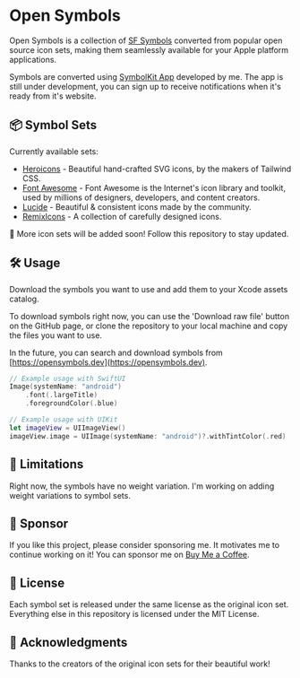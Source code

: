 # Open Symbols

Open Symbols is a collection of [SF Symbols](https://developer.apple.com/sf-symbols/) converted from popular open source icon sets, making them seamlessly available for your Apple platform applications.

Symbols are converted using [SymbolKit App](https://symbolkit.app) developed by me. The app is still under development, you can sign up to receive notifications when it's ready from it's website.

## 📦 Symbol Sets

Currently available sets:

- [Heroicons](heroicons/README.md) - Beautiful hand-crafted SVG icons, by the makers of Tailwind CSS.
- [Font Awesome](font-awesome/README.md) - Font Awesome is the Internet's icon library and toolkit, used by millions of designers, developers, and content creators.
- [Lucide](lucide/README.md) - Beautiful & consistent icons made by the community.
- [RemixIcons](remix/README.md) - A collection of carefully designed icons.

🚀 More icon sets will be added soon! Follow this repository to stay updated.

## 🛠️ Usage

Download the symbols you want to use and add them to your Xcode assets catalog.

To download symbols right now, you can use the 'Download raw file' button on the GitHub page, or clone the repository to your local machine and copy the files you want to use.

In the future, you can search and download symbols from [https://opensymbols.dev](https://opensymbols.dev).

```swift
// Example usage with SwiftUI
Image(systemName: "android")
    .font(.largeTitle)
    .foregroundColor(.blue)

// Example usage with UIKit
let imageView = UIImageView()
imageView.image = UIImage(systemName: "android")?.withTintColor(.red)
```

## 🚧 Limitations

Right now, the symbols have no weight variation. I'm working on adding weight variations to symbol sets.

## 💜 Sponsor

If you like this project, please consider sponsoring me. It motivates me to continue working on it! You can sponsor me on [Buy Me a Coffee](https://buymeacoffee.com/shawnchen).

## 📝 License

Each symbol set is released under the same license as the original icon set. Everything else in this repository is licensed under the MIT License.

## 🙏 Acknowledgments

Thanks to the creators of the original icon sets for their beautiful work!
